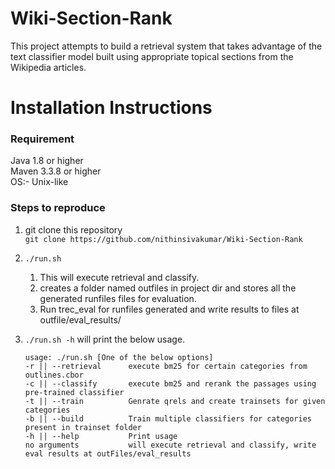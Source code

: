 # Wiki-Section-Rank
This project attempts to build a retrieval system that takes advantage of the text classifier model built using appropriate topical sections from the Wikipedia articles.

# Installation Instructions

### Requirement
Java 1.8 or higher\
Maven 3.3.8 or higher\
OS:- Unix-like

### Steps to reproduce
1. git clone this repository\
``` git clone https://github.com/nithinsivakumar/Wiki-Section-Rank ```
2. ``` ./run.sh ``` 
    1. This will execute retrieval and classify.
    2. creates a folder named outfiles in project dir and stores all the generated runfiles files for evaluation.
    3. Run trec_eval for runfiles generated and write results to files at outfile/eval_results/
3. ``` ./run.sh -h ``` will print the below usage.
  
   ```
   usage: ./run.sh [One of the below options]
   -r || --retrieval      execute bm25 for certain categories from outlines.cbor
   -c || --classify       execute bm25 and rerank the passages using pre-trained classifier
   -t || --train          Genrate qrels and create trainsets for given categories
   -b || --build          Train multiple classifiers for categories present in trainset folder
   -h || --help           Print usage
   no arguments           will execute retrieval and classify, write eval results at outFiles/eval_results
   ```
